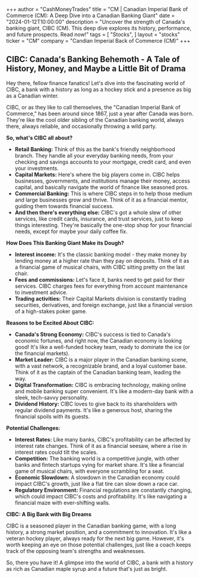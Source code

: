 +++
author = "CashMoneyTrades"
title = "CM |  Canadian Imperial Bank of Commerce (CM): A Deep Dive into a Canadian Banking Giant"
date = "2024-01-12T10:00:00"
description = "Uncover the strength of Canada's banking giant, CIBC (CM). This deep dive explores its history, performance, and future prospects. Read now!"
tags = [
"Stocks",
]
layout = "stocks"
ticker = "CM"
company = "Candian Imperial Back of Commerce (CM)"
+++
        


##  CIBC: Canada's Banking Behemoth -  A Tale of  History, Money, and Maybe a Little Bit of  Drama

Hey there, fellow finance fanatics! Let's dive into the fascinating world of CIBC, a bank with a history as long as a hockey stick and a presence as big as a Canadian winter. 

CIBC, or as they like to call themselves, the "Canadian Imperial Bank of Commerce,"  has been around since 1867, just a year after Canada was born.  They're like the cool older sibling of the Canadian banking world, always there, always reliable, and occasionally throwing a wild party.  

**So, what's CIBC all about?**

* **Retail Banking:** Think of this as the bank's friendly neighborhood branch.  They handle all your everyday banking needs, from your checking and savings accounts to your mortgage, credit card, and even your investments.
* **Capital Markets:**  Here's where the big players come in.  CIBC helps businesses, governments, and institutions manage their money, access capital, and basically navigate the world of finance like seasoned pros.
* **Commercial Banking:**  This is where CIBC steps in to help those medium and large businesses grow and thrive. Think of it as a financial mentor, guiding them towards financial success.
* **And then there's everything else:** CIBC's got a whole slew of other services, like credit cards, insurance, and trust services, just to keep things interesting.  They're basically the one-stop shop for your financial needs, except for maybe your daily coffee fix.

**How Does This Banking Giant Make its Dough?**

* **Interest income:** It's the classic banking model - they make money by lending money at a higher rate than they pay on deposits.  Think of it as a financial game of musical chairs, with CIBC sitting pretty on the last chair.
* **Fees and commissions:**  Let's face it, banks need to get paid for their services.  CIBC charges fees for everything from account maintenance to investment advice. 
* **Trading activities:**  Their Capital Markets division is constantly trading securities, derivatives, and foreign exchange, just like a financial version of a high-stakes poker game.

**Reasons to be Excited About CIBC:**

* **Canada's Strong Economy:**  CIBC's success is tied to Canada's economic fortunes, and right now, the Canadian economy is looking good! It's like a well-funded hockey team, ready to dominate the ice (or the financial markets).
* **Market Leader:**  CIBC is a major player in the Canadian banking scene, with a vast network, a recognizable brand, and a loyal customer base. Think of it as the captain of the Canadian banking team, leading the way.
* **Digital Transformation:**  CIBC is embracing technology, making online and mobile banking super convenient. It's like a modern-day bank with a sleek, tech-savvy personality. 
* **Dividend History:**  CIBC loves to give back to its shareholders with regular dividend payments.  It's like a generous host, sharing the financial spoils with its guests.

**Potential Challenges:**

* **Interest Rates:**  Like many banks, CIBC's profitability can be affected by interest rate changes.  Think of it as a financial seesaw, where a rise in interest rates could tilt the scales. 
* **Competition:**  The banking world is a competitive jungle, with other banks and fintech startups vying for market share.  It's like a financial game of musical chairs, with everyone scrambling for a seat. 
* **Economic Slowdown:**  A slowdown in the Canadian economy could impact CIBC's growth, just like a flat tire can slow down a race car. 
* **Regulatory Environment:**  Financial regulations are constantly changing, which could impact CIBC's costs and profitability.  It's like navigating a financial maze with ever-shifting walls.

**CIBC:  A Big Bank with Big Dreams**

CIBC is a seasoned player in the Canadian banking game, with a long history, a strong market position, and a commitment to innovation.  It's like a veteran hockey player, always ready for the next big game.  However, it's worth keeping an eye on those potential challenges, just like a coach keeps track of the opposing team's strengths and weaknesses.

So, there you have it! A glimpse into the world of CIBC, a bank with a history as rich as Canadian maple syrup and a future that's just as bright.

        
